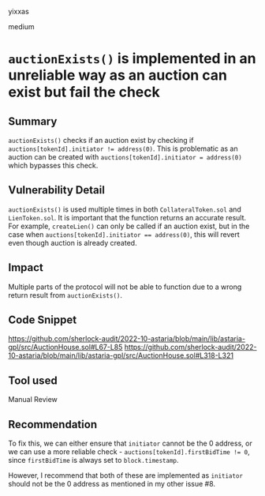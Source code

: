 yixxas

medium

# `auctionExists()` is implemented in an unreliable way as an auction can exist but fail the check

## Summary
`auctionExists()` checks if an auction exist by checking if `auctions[tokenId].initiator != address(0)`. This is problematic as an auction can be created with `auctions[tokenId].initiator = address(0)` which bypasses this check.

## Vulnerability Detail
`auctionExists()` is used multiple times in both `CollateralToken.sol` and `LienToken.sol`. It is important that the function returns an accurate result. For example, `createLien()` can only be called if an auction exist, but in the case when `auctions[tokenId].initiator == address(0)`, this will revert even though auction is already created.

## Impact
Multiple parts of the protocol will not be able to function due to a wrong return result from `auctionExists()`.

## Code Snippet
https://github.com/sherlock-audit/2022-10-astaria/blob/main/lib/astaria-gpl/src/AuctionHouse.sol#L67-L85
https://github.com/sherlock-audit/2022-10-astaria/blob/main/lib/astaria-gpl/src/AuctionHouse.sol#L318-L321

## Tool used

Manual Review

## Recommendation
To fix this, we can either ensure that `initiator` cannot be the 0 address, or we can use a more reliable check - `auctions[tokenId].firstBidTime != 0`, since `firstBidTime` is always set to `block.timestamp`.

However, I recommend that both of these are implemented as `initiator` should not be the 0 address as mentioned in my other issue #8.

